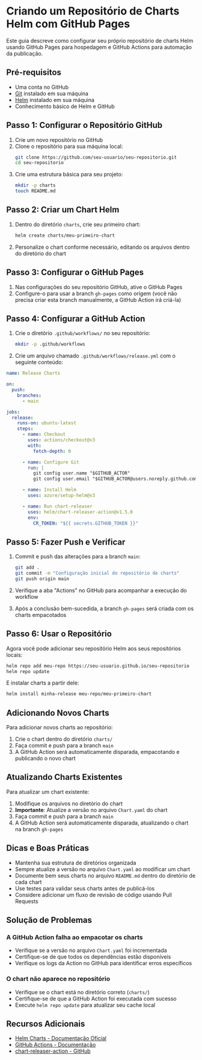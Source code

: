# Criando um Repositório de Charts Helm com GitHub Pages

Este guia descreve como configurar seu próprio repositório de charts Helm usando GitHub Pages para hospedagem e GitHub Actions para automação da publicação.

## Pré-requisitos

- Uma conta no GitHub
- [Git](https://git-scm.com/) instalado em sua máquina
- [Helm](https://helm.sh/docs/intro/install/) instalado em sua máquina
- Conhecimento básico de Helm e GitHub

## Passo 1: Configurar o Repositório GitHub

1. Crie um novo repositório no GitHub
2. Clone o repositório para sua máquina local:
   ```bash
   git clone https://github.com/seu-usuario/seu-repositorio.git
   cd seu-repositorio
   ```
3. Crie uma estrutura básica para seu projeto:
   ```bash
   mkdir -p charts
   touch README.md
   ```

## Passo 2: Criar um Chart Helm

1. Dentro do diretório `charts`, crie seu primeiro chart:
   ```bash
   helm create charts/meu-primeiro-chart
   ```
2. Personalize o chart conforme necessário, editando os arquivos dentro do diretório do chart

## Passo 3: Configurar o GitHub Pages

1. Nas configurações do seu repositório GitHub, ative o GitHub Pages
2. Configure-o para usar a branch `gh-pages` como origem (você não precisa criar esta branch manualmente, a GitHub Action irá criá-la)

## Passo 4: Configurar a GitHub Action

1. Crie o diretório `.github/workflows/` no seu repositório:
   ```bash
   mkdir -p .github/workflows
   ```

2. Crie um arquivo chamado `.github/workflows/release.yml` com o seguinte conteúdo:

```yaml
name: Release Charts

on:
  push:
    branches:
      - main

jobs:
  release:
    runs-on: ubuntu-latest
    steps:
      - name: Checkout
        uses: actions/checkout@v3
        with:
          fetch-depth: 0

      - name: Configure Git
        run: |
          git config user.name "$GITHUB_ACTOR"
          git config user.email "$GITHUB_ACTOR@users.noreply.github.com"

      - name: Install Helm
        uses: azure/setup-helm@v3

      - name: Run chart-releaser
        uses: helm/chart-releaser-action@v1.5.0
        env:
          CR_TOKEN: "${{ secrets.GITHUB_TOKEN }}"
```

## Passo 5: Fazer Push e Verificar

1. Commit e push das alterações para a branch `main`:
   ```bash
   git add .
   git commit -m "Configuração inicial do repositório de charts"
   git push origin main
   ```

2. Verifique a aba "Actions" no GitHub para acompanhar a execução do workflow
3. Após a conclusão bem-sucedida, a branch `gh-pages` será criada com os charts empacotados

## Passo 6: Usar o Repositório

Agora você pode adicionar seu repositório Helm aos seus repositórios locais:

```bash
helm repo add meu-repo https://seu-usuario.github.io/seu-repositorio
helm repo update
```

E instalar charts a partir dele:

```bash
helm install minha-release meu-repo/meu-primeiro-chart
```

## Adicionando Novos Charts

Para adicionar novos charts ao repositório:

1. Crie o chart dentro do diretório `charts/`
2. Faça commit e push para a branch `main`
3. A GitHub Action será automaticamente disparada, empacotando e publicando o novo chart

## Atualizando Charts Existentes

Para atualizar um chart existente:

1. Modifique os arquivos no diretório do chart
2. **Importante**: Atualize a versão no arquivo `Chart.yaml` do chart
3. Faça commit e push para a branch `main`
4. A GitHub Action será automaticamente disparada, atualizando o chart na branch `gh-pages`

## Dicas e Boas Práticas

- Mantenha sua estrutura de diretórios organizada
- Sempre atualize a versão no arquivo `Chart.yaml` ao modificar um chart
- Documente bem seus charts no arquivo `README.md` dentro do diretório de cada chart
- Use testes para validar seus charts antes de publicá-los
- Considere adicionar um fluxo de revisão de código usando Pull Requests

## Solução de Problemas

### A GitHub Action falha ao empacotar os charts

- Verifique se a versão no arquivo `Chart.yaml` foi incrementada
- Certifique-se de que todos os dependências estão disponíveis
- Verifique os logs da Action no GitHub para identificar erros específicos

### O chart não aparece no repositório

- Verifique se o chart está no diretório correto (`charts/`)
- Certifique-se de que a GitHub Action foi executada com sucesso
- Execute `helm repo update` para atualizar seu cache local

## Recursos Adicionais

- [Helm Charts - Documentação Oficial](https://helm.sh/docs/topics/charts/)
- [GitHub Actions - Documentação](https://docs.github.com/pt/actions)
- [chart-releaser-action - GitHub](https://github.com/helm/chart-releaser-action) 